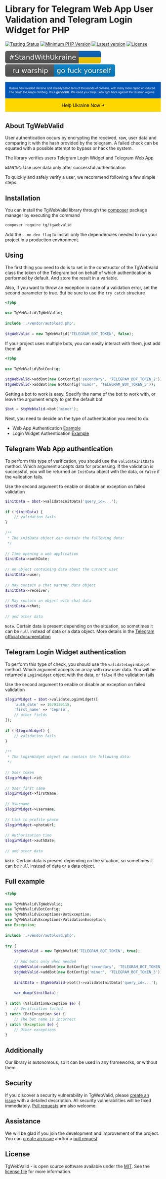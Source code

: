 # Library for Telegram Web App User Validation and Telegram Login Widget for PHP
[![Testing Status](https://github.com/CrazyTapok-bit/tgWebValid/workflows/PHP%20CI/badge.svg)](https://github.com/CrazyTapok-bit/tgWebValid/actions)
[![Minimum PHP Version](https://img.shields.io/packagist/dependency-v/tg/tgwebvalid/php)](https://packagist.org/packages/tg/tgwebvalid)
[![Latest version](https://img.shields.io/packagist/v/tg/tgWebValid)](https://packagist.org/packages/tg/tgwebvalid)
[![License](https://img.shields.io/packagist/l/tg/tgwebvalid)](https://packagist.org/packages/tg/tgwebvalid)

[![StandWithUkraine](./badges/StandWithUkraine.svg)](https://stand-with-ukraine.pp.ua)
[![StandWithUkraine](./badges/RussianWarship.svg)](https://stand-with-ukraine.pp.ua)

[![StandWithUkraine](./StandWithUkraine.svg)](https://stand-with-ukraine.pp.ua)

## About TgWebValid
User authentication occurs by encrypting the received, raw, user data and comparing it with the hash provided by the telegram. A failed check can be equated with a possible attempt to bypass or hack the system.

The library verifies users Telegram Login Widget and Telegram Web App

`WARNING`: Use user data only after successful authentication

To quickly and safely verify a user, we recommend following a few simple steps

## Installation
You can install the TgWebValid library through the [composer](https://getcomposer.org/) package manager by executing the command 
```bash
composer require tg/tgwebvalid
```
Add the `--no-dev flag` to install only the dependencies needed to run your project in a production environment.

## Using
The first thing you need to do is to set in the constructor of the TgWebValid class the token of the Telegram bot on behalf of which authentication is performed by default. And store the result in a variable.

Also, if you want to throw an exception in case of a validation error, set the second parameter to true. But be sure to use the `try catch` structure

```php
<?php

use TgWebValid\TgWebValid;

include './vendor/autoload.php';

$tgWebValid = new TgWebValid('TELEGRAM_BOT_TOKEN', false);
```

If your project uses multiple bots, you can easily interact with them, just add them all

```php
<?php

use TgWebValid\BotConfig;

$tgWebValid->addBot(new BotConfig('secondary', 'TELEGRAM_BOT_TOKEN_2'));
$tgWebValid->addBot(new BotConfig('minor', 'TELEGRAM_BOT_TOKEN_3'));
```

Getting a bot to work is easy. Specify the name of the bot to work with, or leave the argument empty to get the default bot

```php
$bot = $tgWebValid->bot('minor');
```
Next, you need to decide on the type of authentication you need to do.
* Web App Authentication [Example](#telegram-web-app-authentication)
* Login Widget Authentication [Example](#telegram-login-widget-authentication)

## Telegram Web App authentication
To perform this type of verification, you should use the `validateInitData` method. Which argument accepts data for processing. If the validation is successful, you will be returned an `InitData` object with the data, or `false` if the validation fails. 

Use the second argument to enable or disable an exception on failed validation
```php
$initData = $bot->validateInitData('query_id=...');

if (!$initData) {
    // validation fails
}

/**
 * The initData object can contain the following data:
 */

// Time opening a web application
$initData->authDate;

// An object containing data about the current user
$initData->user;

// May contain a chat partner data object
$initData->receiver;

// May contain an object with chat data
$initData->chat;

// and other data
```
`Note`. Certain data is present depending on the situation, so sometimes it can be `null` instead of data or a data object. More details in the [Telegram official documentation](https://core.telegram.org/bots/webapps#webappinitdata)

## Telegram Login Widget authentication
To perform this type of check, you should use the `validateLoginWidget` method. Which argument accepts an array with raw user data. You will be returned a `LoginWidget` object with the data, or `false` if the validation fails

Use the second argument to enable or disable an exception on failed validation
```php
$loginWidget = $bot->validateLoginWidget([
    'auth_date' => 1679130118,
    'first_name' => 'Сергій',
    // other fields
]);

if (!$loginWidget) {
    // validation fails
}

/**
 * The LoginWidget object can contain the following data:
 */

// User token
$loginWidget->id;

// User first name
$loginWidget->firstName;

// Username
$loginWidget->username;

// Link to profile photo
$loginWidget->photoUrl;

// Authorization time
$loginWidget->authDate;

// and other data

```
`Note`. Certain data is present depending on the situation, so sometimes it can be `null` instead of data or a data object.

## Full example

```php
<?php

use TgWebValid\TgWebValid;
use TgWebValid\BotConfig;
use TgWebValid\Exceptions\BotException;
use TgWebValid\Exceptions\ValidationException;
use Exception;

include './vendor/autoload.php';

try {
    $tgWebValid = new TgWebValid('TELEGRAM_BOT_TOKEN', true);

    // Add bots only when needed
    $tgWebValid->addBot(new BotConfig('secondary', 'TELEGRAM_BOT_TOKEN_2'));
    $tgWebValid->addBot(new BotConfig('minor', 'TELEGRAM_BOT_TOKEN_3'));

    $initData = $tgWebValid->bot()->validateInitData('query_id=...');

    var_dump($initData);

} catch (ValidationException $e) {
    // Verification failed
} catch (BotException $e) {
    // The bot name is incorrect
} catch (Exception $e) {
    // Other exceptions
}
```
## Additionally
Our library is autonomous, so it can be used in any frameworks, or without them.

## Security
If you discover a security vulnerability in TgWebValid, please [create an issue](https://github.com/CrazyTapok-bit/tgWebValid/issues) with a detailed description. All security vulnerabilities will be fixed immediately. [Pull requests](https://github.com/CrazyTapok-bit/tgWebValid/fork) are also welcome.

## Assistance
We will be glad if you join the development and improvement of the project. You can [create an issue](https://github.com/CrazyTapok-bit/tgWebValid/issues) and/or a [pull request](https://github.com/CrazyTapok-bit/tgWebValid/fork)

## License
TgWebValid - is open source software available under the [MIT](LICENSE). See the [license file](LICENSE) for more information.
